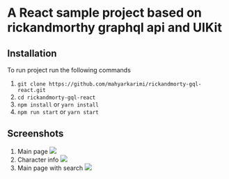# A React sample project based on rickandmorthy graphql api and UIKit

## Installation
To run project run the following commands 
1. `git clone https://github.com/mahyarkarimi/rickandmorty-gql-react.git`
2. `cd rickandmorty-gql-react`
3. `npm install` or `yarn install`
4. `npm run start` or `yarn start`


## Screenshots
1. Main page
   <image src="./screenshot/sc1.jpg" />
2. Character info
   <image src="./screenshot/sc2.jpg" />
3. Main page with search
   <image src="./screenshot/sc3.jpg" />
